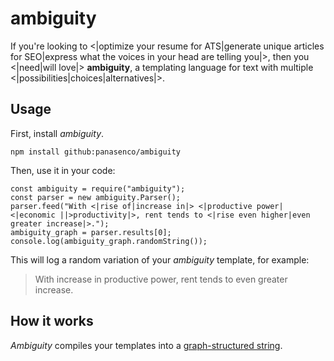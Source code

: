 # ambiguity

If you're looking to <|optimize your resume for ATS|generate unique articles for SEO|express what the voices in your head are telling you|>, then you <|need|will love|> **ambiguity**, a templating language for text with multiple <|possibilities|choices|alternatives|>. 

## Usage

First, install *ambiguity*.

```
npm install github:panasenco/ambiguity
```

Then, use it in your code:
```
const ambiguity = require("ambiguity");
const parser = new ambiguity.Parser();
parser.feed("With <|rise of|increase in|> <|productive power|<|economic ||>productivity|>, rent tends to <|rise even higher|even greater increase|>.");
ambiguity_graph = parser.results[0];
console.log(ambiguity_graph.randomString());
```

This will log a random variation of your *ambiguity* template, for example:

> With increase in productive power, rent tends to even greater increase.

## How it works

*Ambiguity* compiles your templates into a [graph-structured string](https://en.wikipedia.org/wiki/Graph-structured_stack).

